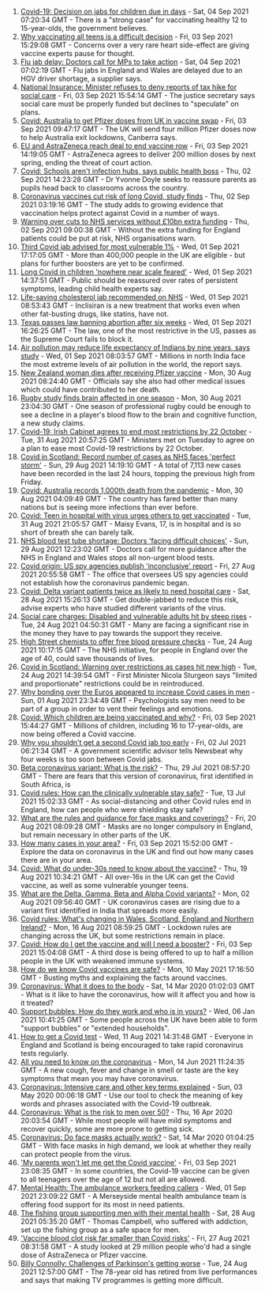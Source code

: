 1. [Covid-19: Decision on jabs for children due in days](https://www.bbc.co.uk/news/health-58445499?at_medium=RSS&at_campaign=KARANGA) - Sat, 04 Sep 2021 07:20:34 GMT - There is a "strong case" for vaccinating healthy 12 to 15-year-olds, the government believes.
2. [Why vaccinating all teens is a difficult decision](https://www.bbc.co.uk/news/health-58423152?at_medium=RSS&at_campaign=KARANGA) - Fri, 03 Sep 2021 15:29:08 GMT - Concerns over a very rare heart side-effect are giving vaccine experts pause for thought.
3. [Flu jab delay: Doctors call for MPs to take action](https://www.bbc.co.uk/news/health-58446539?at_medium=RSS&at_campaign=KARANGA) - Sat, 04 Sep 2021 07:02:19 GMT - Flu jabs in England and Wales are delayed due to an HGV driver shortage, a supplier says.
4. [National Insurance: Minister refuses to deny reports of tax hike for social care](https://www.bbc.co.uk/news/uk-politics-58430364?at_medium=RSS&at_campaign=KARANGA) - Fri, 03 Sep 2021 15:54:14 GMT - The justice secretary says social care must be properly funded but declines to "speculate" on plans.
5. [Covid: Australia to get Pfizer doses from UK in vaccine swap](https://www.bbc.co.uk/news/world-australia-58431190?at_medium=RSS&at_campaign=KARANGA) - Fri, 03 Sep 2021 09:47:17 GMT - The UK will send four million Pfizer doses now to help Australia exit lockdowns, Canberra says.
6. [EU and AstraZeneca reach deal to end vaccine row](https://www.bbc.co.uk/news/world-europe-58426880?at_medium=RSS&at_campaign=KARANGA) - Fri, 03 Sep 2021 14:19:05 GMT - AstraZeneca agrees to deliver 200 million doses by next spring, ending the threat of court action.
7. [Covid: Schools aren't infection hubs, says public health boss](https://www.bbc.co.uk/news/uk-58418767?at_medium=RSS&at_campaign=KARANGA) - Thu, 02 Sep 2021 14:23:28 GMT - Dr Yvonne Doyle seeks to reassure parents as pupils head back to classrooms across the country.
8. [Coronavirus vaccines cut risk of long Covid, study finds](https://www.bbc.co.uk/news/health-58410354?at_medium=RSS&at_campaign=KARANGA) - Thu, 02 Sep 2021 03:19:16 GMT - The study adds to growing evidence that vaccination helps protect against Covid in a number of ways.
9. [Warning over cuts to NHS services without £10bn extra funding](https://www.bbc.co.uk/news/health-58417076?at_medium=RSS&at_campaign=KARANGA) - Thu, 02 Sep 2021 09:00:38 GMT - Without the extra funding for England patients could be put at risk, NHS organisations warn.
10. [Third Covid jab advised for most vulnerable 1%](https://www.bbc.co.uk/news/health-58407643?at_medium=RSS&at_campaign=KARANGA) - Wed, 01 Sep 2021 17:17:05 GMT - More than 400,000 people in the UK are eligible - but plans for further boosters are yet to be confirmed.
11. [Long Covid in children 'nowhere near scale feared'](https://www.bbc.co.uk/news/health-58410584?at_medium=RSS&at_campaign=KARANGA) - Wed, 01 Sep 2021 14:37:51 GMT - Public should be reassured over rates of persistent symptoms, leading child health experts say.
12. [Life-saving cholesterol jab recommended on NHS](https://www.bbc.co.uk/news/health-58393866?at_medium=RSS&at_campaign=KARANGA) - Wed, 01 Sep 2021 08:53:43 GMT - Inclisiran is a new treatment that works even when other fat-busting drugs, like statins, have not.
13. [Texas passes law banning abortion after six weeks](https://www.bbc.co.uk/news/world-us-canada-58406496?at_medium=RSS&at_campaign=KARANGA) - Wed, 01 Sep 2021 16:26:25 GMT - The law, one of the most restrictive in the US, passes as the Supreme Court fails to block it.
14. [Air pollution may reduce life expectancy of Indians by nine years, says study](https://www.bbc.co.uk/news/world-asia-india-58405479?at_medium=RSS&at_campaign=KARANGA) - Wed, 01 Sep 2021 08:03:57 GMT - Millions in north India face the most extreme levels of air pollution in the world, the report says.
15. [New Zealand woman dies after receiving Pfizer vaccine](https://www.bbc.co.uk/news/world-asia-58380867?at_medium=RSS&at_campaign=KARANGA) - Mon, 30 Aug 2021 08:24:40 GMT - Officials say she also had other medical issues which could have contributed to her death.
16. [Rugby study finds brain affected in one season](https://www.bbc.co.uk/sport/rugby-union/58369271?at_medium=RSS&at_campaign=KARANGA) - Mon, 30 Aug 2021 23:04:30 GMT - One season of professional rugby could be enough to see a decline in a player's blood flow to the brain and cognitive function, a new study claims.
17. [Covid-19: Irish Cabinet agrees to end most restrictions by 22 October](https://www.bbc.co.uk/news/world-europe-58400777?at_medium=RSS&at_campaign=KARANGA) - Tue, 31 Aug 2021 20:57:25 GMT - Ministers met on Tuesday to agree on a plan to ease most Covid-19 restrictions by 22 October.
18. [Covid in Scotland: Record number of cases as NHS faces 'perfect storm'](https://www.bbc.co.uk/news/uk-scotland-58370841?at_medium=RSS&at_campaign=KARANGA) - Sun, 29 Aug 2021 14:19:10 GMT - A total of 7,113 new cases have been recorded in the last 24 hours, topping the previous high from Friday.
19. [Covid: Australia records 1,000th death from the pandemic](https://www.bbc.co.uk/news/world-australia-58381168?at_medium=RSS&at_campaign=KARANGA) - Mon, 30 Aug 2021 04:09:49 GMT - The country has fared better than many nations but is seeing more infections than ever before.
20. [Covid: Teen in hospital with virus urges others to get vaccinated](https://www.bbc.co.uk/news/uk-wales-58386905?at_medium=RSS&at_campaign=KARANGA) - Tue, 31 Aug 2021 21:05:57 GMT - Maisy Evans, 17, is in hospital and is so short of breath she can barely talk.
21. [NHS blood test tube shortage: Doctors 'facing difficult choices'](https://www.bbc.co.uk/news/health-58374553?at_medium=RSS&at_campaign=KARANGA) - Sun, 29 Aug 2021 12:23:02 GMT - Doctors call for more guidance after the NHS in England and Wales stops all non-urgent blood tests.
22. [Covid origin: US spy agencies publish 'inconclusive' report](https://www.bbc.co.uk/news/world-us-canada-58361211?at_medium=RSS&at_campaign=KARANGA) - Fri, 27 Aug 2021 20:55:58 GMT - The office that oversees US spy agencies could not establish how the coronavirus pandemic began.
23. [Covid: Delta variant patients twice as likely to need hospital care](https://www.bbc.co.uk/news/health-58354342?at_medium=RSS&at_campaign=KARANGA) - Sat, 28 Aug 2021 15:26:13 GMT - Get double-jabbed to reduce this risk, advise experts who have studied different variants of the virus.
24. [Social care charges: Disabled and vulnerable adults hit by steep rises](https://www.bbc.co.uk/news/uk-58259678?at_medium=RSS&at_campaign=KARANGA) - Tue, 24 Aug 2021 04:50:31 GMT - Many are facing a significant rise in the money they have to pay towards the support they receive.
25. [High Street chemists to offer free blood pressure checks](https://www.bbc.co.uk/news/health-58315015?at_medium=RSS&at_campaign=KARANGA) - Tue, 24 Aug 2021 10:17:15 GMT - The NHS initiative, for people in England over the age of 40, could save thousands of lives.
26. [Covid in Scotland: Warning over restrictions as cases hit new high](https://www.bbc.co.uk/news/uk-scotland-58315956?at_medium=RSS&at_campaign=KARANGA) - Tue, 24 Aug 2021 14:39:54 GMT - First Minister Nicola Sturgeon says "limited and proportionate" restrictions could be in reintroduced.
27. [Why bonding over the Euros appeared to increase Covid cases in men](https://www.bbc.co.uk/news/health-58015593?at_medium=RSS&at_campaign=KARANGA) - Sun, 01 Aug 2021 23:34:49 GMT - Psychologists say men need to be part of a group in order to vent their feelings and emotions.
28. [Covid: Which children are being vaccinated and why?](https://www.bbc.co.uk/news/health-57888429?at_medium=RSS&at_campaign=KARANGA) - Fri, 03 Sep 2021 15:44:27 GMT - Millions of children, including 16 to 17-year-olds, are now being offered a Covid vaccine.
29. [Why you shouldn't get a second Covid jab too early](https://www.bbc.co.uk/news/newsbeat-57682233?at_medium=RSS&at_campaign=KARANGA) - Fri, 02 Jul 2021 06:21:34 GMT - A government scientific advisor tells Newsbeat why four weeks is too soon between Covid jabs.
30. [Beta coronavirus variant: What is the risk?](https://www.bbc.co.uk/news/health-55534727?at_medium=RSS&at_campaign=KARANGA) - Thu, 29 Jul 2021 08:57:20 GMT - There are fears that this version of coronavirus, first identified in South Africa, is
31. [Covid rules: How can the clinically vulnerable stay safe?](https://www.bbc.co.uk/news/health-51997151?at_medium=RSS&at_campaign=KARANGA) - Tue, 13 Jul 2021 15:02:33 GMT - As social-distancing and other Covid rules end in England, how can people who were shielding stay safe?
32. [What are the rules and guidance for face masks and coverings?](https://www.bbc.co.uk/news/health-51205344?at_medium=RSS&at_campaign=KARANGA) - Fri, 20 Aug 2021 08:09:28 GMT - Masks are no longer compulsory in England, but remain necessary in other parts of the UK.
33. [How many cases in your area?](https://www.bbc.co.uk/news/uk-51768274?at_medium=RSS&at_campaign=KARANGA) - Fri, 03 Sep 2021 15:52:00 GMT - Explore the data on coronavirus in the UK and find out how many cases there are in your area.
34. [Covid: What do under-30s need to know about the vaccine?](https://www.bbc.co.uk/news/health-57273875?at_medium=RSS&at_campaign=KARANGA) - Thu, 19 Aug 2021 10:34:21 GMT - All over-16s in the UK can get the Covid vaccine, as well as some vulnerable younger teens.
35. [What are the Delta, Gamma, Beta and Alpha Covid variants?](https://www.bbc.co.uk/news/health-55659820?at_medium=RSS&at_campaign=KARANGA) - Mon, 02 Aug 2021 09:56:40 GMT - UK coronavirus cases are rising due to a variant first identified in India that spreads more easily.
36. [Covid rules: What's changing in Wales, Scotland, England and Northern Ireland?](https://www.bbc.co.uk/news/explainers-52530518?at_medium=RSS&at_campaign=KARANGA) - Mon, 16 Aug 2021 08:59:25 GMT - Lockdown rules are changing across the UK, but some restrictions remain in place.
37. [Covid: How do I get the vaccine and will I need a booster?](https://www.bbc.co.uk/news/health-55045639?at_medium=RSS&at_campaign=KARANGA) - Fri, 03 Sep 2021 15:04:08 GMT - A third dose is being offered to up to half a million people in the UK with weakened immune systems.
38. [How do we know Covid vaccines are safe?](https://www.bbc.co.uk/news/health-55056016?at_medium=RSS&at_campaign=KARANGA) - Mon, 10 May 2021 17:16:50 GMT - Busting myths and explaining the facts around vaccines.
39. [Coronavirus: What it does to the body](https://www.bbc.co.uk/news/health-51214864?at_medium=RSS&at_campaign=KARANGA) - Sat, 14 Mar 2020 01:02:03 GMT - What is it like to have the coronavirus, how will it affect you and how is it treated?
40. [Support bubbles: How do they work and who is in yours?](https://www.bbc.co.uk/news/health-52637354?at_medium=RSS&at_campaign=KARANGA) - Wed, 06 Jan 2021 10:41:25 GMT - Some people across the UK have been able to form "support bubbles" or "extended households".
41. [How to get a Covid test](https://www.bbc.co.uk/news/health-51943612?at_medium=RSS&at_campaign=KARANGA) - Wed, 11 Aug 2021 14:31:48 GMT - Everyone in England and Scotland is being encouraged to take rapid coronavirus tests regularly.
42. [All you need to know on the coronavirus](https://www.bbc.co.uk/news/health-51048366?at_medium=RSS&at_campaign=KARANGA) - Mon, 14 Jun 2021 11:24:35 GMT - A new cough, fever and change in smell or taste are the key symptoms that mean you may have coronavirus.
43. [Coronavirus: Intensive care and other key terms explained](https://www.bbc.co.uk/news/health-52182658?at_medium=RSS&at_campaign=KARANGA) - Sun, 03 May 2020 00:06:18 GMT - Use our tool to check the meaning of key words and phrases associated with the Covid-19 outbreak.
44. [Coronavirus: What is the risk to men over 50?](https://www.bbc.co.uk/news/health-52197594?at_medium=RSS&at_campaign=KARANGA) - Thu, 16 Apr 2020 20:03:54 GMT - While most people will have mild symptoms and recover quickly, some are more prone to getting sick.
45. [Coronavirus: Do face masks actually work?](https://www.bbc.co.uk/news/health-51881555?at_medium=RSS&at_campaign=KARANGA) - Sat, 14 Mar 2020 01:04:25 GMT - With face masks in high demand, we look at whether they really can protect people from the virus.
46. ['My parents won't let me get the Covid vaccine'](https://www.bbc.co.uk/news/health-58437672?at_medium=RSS&at_campaign=KARANGA) - Fri, 03 Sep 2021 23:08:35 GMT - In some countries, the Covid-19 vaccine can be given to all teenagers over the age of 12 but not all are allowed.
47. [Mental Health: The ambulance workers feeding callers](https://www.bbc.co.uk/news/stories-58412481?at_medium=RSS&at_campaign=KARANGA) - Wed, 01 Sep 2021 23:09:22 GMT - A Merseyside mental health ambulance team is offering food support for its most in need patients.
48. [The fishing group supporting men with their mental health](https://www.bbc.co.uk/news/uk-northern-ireland-foyle-west-58343845?at_medium=RSS&at_campaign=KARANGA) - Sat, 28 Aug 2021 05:35:20 GMT - Thomas Campbell, who suffered with addiction, set up the fishing group as a safe space for men.
49. ['Vaccine blood clot risk far smaller than Covid risks'](https://www.bbc.co.uk/news/health-58355249?at_medium=RSS&at_campaign=KARANGA) - Fri, 27 Aug 2021 08:31:58 GMT - A study looked at 29 million people who'd had a single dose of AstraZeneca or Pfizer vaccine.
50. [Billy Connolly: Challenges of Parkinson's getting worse](https://www.bbc.co.uk/news/uk-scotland-58319635?at_medium=RSS&at_campaign=KARANGA) - Tue, 24 Aug 2021 12:57:00 GMT - The 78-year old has retired from live performances and says that making TV programmes is getting more difficult.

